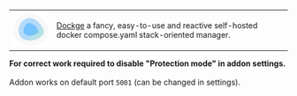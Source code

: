 <table hidden>
  <tr>
    <td>
      <img src="https://raw.githubusercontent.com/artt652/hassio-addons/refs/heads/main/dockge/icon.png" alt="Dockge" />
    </td>
    <td>
      <a href="https://github.com/louislam/dockge">Dockge</a> a fancy, easy-to-use and reactive self-hosted docker compose.yaml stack-oriented manager.
</table>
      <b>For correct work required to disable "Protection mode" in addon settings.</b>
      <br><br>
      Addon works on default port <code>5001</code> (can be changed in settings).
    </td>
  </tr>

